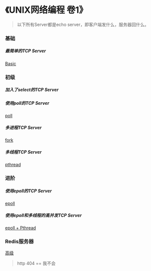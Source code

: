 # 《UNIX网络编程 卷1》
> 以下所有Server都是echo server，即客户端发什么，服务器回什么。
### 基础
##### 最简单的TCP Server
[Basic](https://github.com/LuciferLau/UNP/upload/master/basic%20server)  
### 初级
##### 加入了select的TCP Server
[]()  
##### 使用poll的TCP Server
[poll]()  
##### 多进程TCP Server
[fork]()  
##### 多线程TCP Server
[pthread]()  
### 进阶
##### 使用epoll的TCP Server
[epoll]()  
##### 使用epoll和多线程的高并发TCP Server
[epoll + Pthread]()  
### Redis服务器
[高级]()  
> http 404 == 我不会  
